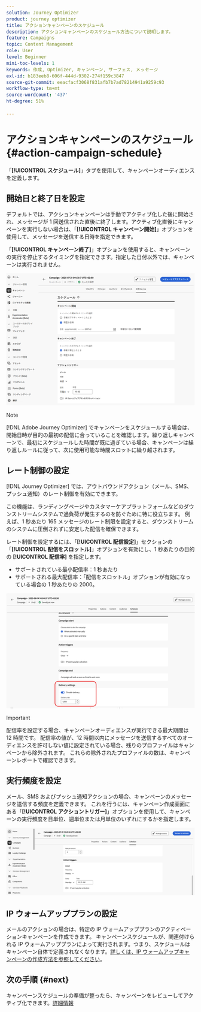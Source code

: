 ```yaml
---
solution: Journey Optimizer
product: journey optimizer
title: アクションキャンペーンのスケジュール
description: アクションキャンペーンのスケジュール方法について説明します。
feature: Campaigns
topic: Content Management
role: User
level: Beginner
mini-toc-levels: 1
keywords: 作成, Optimizer, キャンペーン, サーフェス, メッセージ
exl-id: b183eeb8-606f-444d-9302-274f159c3847
source-git-commit: eeacfacf3068f831afb7b7ad78214941a9259c93
workflow-type: tm+mt
source-wordcount: '437'
ht-degree: 51%

---
```


# アクションキャンペーンのスケジュール {#action-campaign-schedule}

「**[!UICONTROL スケジュール]**」タブを使用して、キャンペーンオーディエンスを定義します。

## 開始日と終了日を設定

デフォルトでは、アクションキャンペーンは手動でアクティブ化した後に開始され、メッセージが 1 回送信された直後に終了します。アクティブ化直後にキャンペーンを実行しない場合は、「**[!UICONTROL キャンペーン開始]**」オプションを使用して、メッセージを送信する日時を指定できます。

「**[!UICONTROL キャンペーン終了]**」オプションを使用すると、キャンペーンの実行を停止するタイミングを指定できます。指定した日付以外では、キャンペーンは実行されません。

![](assets/create-campaign-schedule.png)

>[!NOTE]
>
>[!DNL Adobe Journey Optimizer] でキャンペーンをスケジュールする場合は、開始日時が目的の最初の配信に合っていることを確認します。繰り返しキャンペーンで、最初にスケジュールした時間が既に過ぎている場合、キャンペーンは繰り返しルールに従って、次に使用可能な時間スロットに繰り越されます。

## レート制御の設定

[!DNL Journey Optimizer] では、アウトバウンドアクション（メール、SMS、プッシュ通知）のレート制御を有効にできます。

この機能は、ランディングページやカスタマーケアプラットフォームなどのダウンストリームシステムで過負荷が発生するのを防ぐために特に役立ちます。 例えば、1 秒あたり 165 メッセージのレート制限を設定すると、ダウンストリームのシステムに圧倒されずに安定した配信を確保できます。

レート制御を設定するには、「**[!UICONTROL 配信設定]**」セクションの「**[!UICONTROL 配信をスロットル]**」オプションを有効にし、1 秒あたりの目的の **[!UICONTROL 配信率]** を指定します。

* サポートされている最小配信率：1 秒あたり
* サポートされる最大配信率：「配信をスロットル」オプションが有効になっている場合の 1 秒あたりの 2000。

![](assets/throttling-rate-control.png)

>[!IMPORTANT]
>
>配信率を設定する場合、キャンペーンオーディエンスが実行できる最大期間は 12 時間です。 配信率の値が、12 時間以内にメッセージを送信するすべてのオーディエンスを許可しない値に設定されている場合、残りのプロファイルはキャンペーンから除外されます。 これらの除外されたプロファイルの数は、キャンペーンレポートで確認できます。

## 実行頻度を設定

メール、SMS およびプッシュ通知アクションの場合、キャンペーンのメッセージを送信する頻度を定義できます。 これを行うには、キャンペーン作成画面にある「**[!UICONTROL アクショントリガー]**」オプションを使用して、キャンペーンの実行頻度を日単位、週単位または月単位のいずれにするかを指定します。

![](assets/action-triggers.png)

## IP ウォームアッププランの設定

メールのアクションの場合は、特定の IP ウォームアッププランのアクティベーションキャンペーンを作成できます。 キャンペーンスケジュールが、関連付けられる IP ウォームアッププランによって実行されます。つまり、スケジュールはキャンペーン自体で定義されなくなります。[詳しくは、IP ウォームアップキャンペーンの作成方法を参照してください](../configuration/ip-warmup-campaign.md)。

## 次の手順 {#next}

キャンペーンスケジュールの準備が整ったら、キャンペーンをレビューしてアクティブ化できます。[詳細情報](review-activate-campaign.md)
